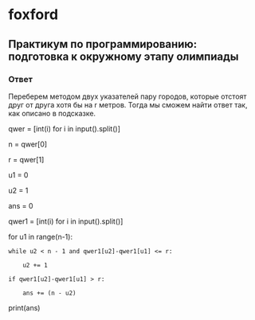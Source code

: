 # foxford
## Практикум по программированию: подготовка к окружному этапу олимпиады ##
### Ответ ###
Переберем методом двух указателей пару городов, которые отстоят друг от друга хотя бы на r метров. Тогда мы сможем найти ответ так, как описано в подсказке.

 

qwer = [int(i) for i in input().split()]

n = qwer[0]

r = qwer[1]

u1 = 0

u2 = 1

ans = 0

qwer1 = [int(i) for i in input().split()]

for u1 in range(n-1):

    while u2 < n - 1 and qwer1[u2]-qwer1[u1] <= r:

        u2 += 1

    if qwer1[u2]-qwer1[u1] > r:

        ans += (n - u2)

print(ans)